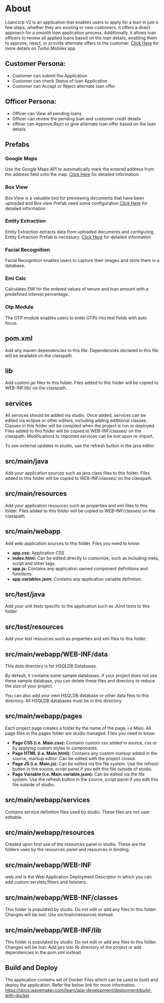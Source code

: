 # About
Loancorp V2 is an application that enables users to apply for a loan in just a few steps, whether they are existing or new customers. It offers a direct approach for a smooth loan application process. Additionally, it allows loan officers to review all applied loans based on the loan details, enabling them to approve, reject, or provide alternate offers to the customer. 
[Click Here](https://showcase.onwavemaker.com/Loancorpv2/) for more details on Turbo Mobiles app

## Customer Persona: 
- Customer can submit the Application
- Customer can check Status of loan Application
- Customer can Accept or Reject alternate loan offer

## Officer Persona: 
- Officer can View all pending loans
- Officer can review the pending loan and customer credit details 
- officer can Approve,Rejct or give alternate loan offer based on the loan details

## Prefabs
### Google Maps
Use the Google Maps API to automatically mark the entered address from the address field onto the map.
[Click Here](https://docs.wavemaker.com/learn/app-development/widgets/prefab/googlemaps/) for detailed information
### Box View 
Box View is a valuable tool for previewing documents that have been uploaded and Box view Prefab need some configuration
[Click Here](https://docs.wavemaker.com/learn/app-development/widgets/prefab/box-viewer-prefab/) for detailed information
### Entity Extraction
Entity Extraction extracts data from uploaded documents and configuring Entity Extraction Prefab is necessary.
[Click Here](https://docs.wavemaker.com/learn/app-development/widgets/prefab/entity-extraction-from-documents/) for detailed information
### Facial Recognition
Facial Recognition enables users to capture their images and store them in a database.
### Emi Calc
Calculates EMI for the entered values of tenure and loan amount with a predefined interest percentage.

### Otp Module
The OTP module enables users to enter OTPs into text fields with auto focus.

## pom.xml
  Add any maven dependencies to this file. Dependencies declared in this file will be available on the classpath.

## lib
  Add custom jar files to this folder. Files added to this folder will be copied to WEB-INF/lib/ on the classpath.

## services
  All services should be added via studio. Once added, services can be edited via eclipse or other editors, including adding additional classes. 
  Classes in this folder will be compiled when the project is run or deployed.
  Files added to this folder will be copied to WEB-INF/classes/ on the classpath.
  Modifications to imported services can be lost upon re-import.

  To see external updates in studio, use the refresh button in the java editor.
 
## src/main/java
  Add your application sources such as java class files to this folder. 
  Files added to this folder will be copied to WEB-INF/classes/ on the classpath.
  
## src/main/resources
  Add your application resources such as properties and xml files to this folder. 
  Files added to this folder will be copied to WEB-INF/classes/ on the classpath.

## src/main/webapp
  Add web application sources to this folder.
  Files you need to know:
  - **app.css:** Application CSS
  - **index.html:** Can be edited directly to customize, such as including meta, script and other tags.
  - **app.js:** Contains any application owned component definitions and functions.
  - **app.variables.json:** Contains any application variable definition.

## src/test/java
  Add your unit tests specific to the application such as JUnit tests to this folder.

## src/test/resources
  Add your test resources such as properties and xml files to this folder.

## src/main/webapp/WEB-INF/data
  This data directory is for HSQLDB Databases.
  
  By default, it contains some sample databases.
  If your project does not use these sample database, you can delete these files and directory to reduce the size of your project.

  You can also add your own HSQLDB database or other data files to this directory. All HSQLDB databases must be in this directory.

## src/main/webapp/pages
  Each project page creates a folder by the name of the page, i.e Main. 
  All page files in the pages folder are studio managed. 
  Files you need to know:
  - **Page CSS (i.e. Main.css):** Contains custom css added in source, css or by applying custom styles to components.
  - **Page HTML (i.e. Main.html):** Contains any custom markup added in the source, markup editor. Can be edited with the project closed.
  - **Page JS (i.e. Main.js):** Can be edited via the file system. Use the refresh button in the source, script panel if you edit this file outside of studio.
  - **Page Variable (i.e. Main.variable.json):** Can be edited via the file system. Use the refresh button in the source, script panel if you edit this file outside of studio.

## src/main/webapp/services
  Contains service definition files used by studio. These files are not user editable. 

## src/main/webapp/resources
  Created upon first use of the resources panel in studio. These are the folders uses by the resources panel and resources in binding. 

## src/main/webapp/WEB-INF
  web.xml is the Web Application Deployment Descriptor in which you can add custom servlets,filters and listeners.

## src/main/webapp/WEB-INF/classes
  This folder is populated by studio. Do not edit or add any files to this folder. Changes will be lost. Use src/main/resources instead.

## src/main/webapp/WEB-INF/lib
  This folder is populated by studio. Do not edit or add any files to this folder. Changes will be lost. Add jars into lib directory of the project or add dependencies in the pom.xml instead.

## Build and Deploy
  The application contains set of Docker Files which can be used to build and deploy the application. Refer the below link for more information.
  https://docs.wavemaker.com/learn/app-development/deployment/build-with-docker
